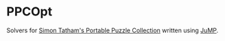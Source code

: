 # PPCOpt

Solvers for [Simon Tatham's Portable Puzzle Collection](http://www.chiark.greenend.org.uk/~sgtatham/puzzles/) written using [JuMP](https://github.com/JuliaOpt/JuMP.jl). 

